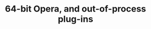 ---
title: 64-bit Opera, and out-of-process plug-ins
authors:
- chris-mills
tags:
- TAG
- layout: article
---